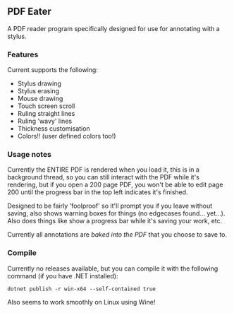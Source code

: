 ## PDF Eater

A PDF reader program specifically designed for use for annotating with a stylus.

### Features 

Current supports the following:

- Stylus drawing
- Stylus erasing
- Mouse drawing
- Touch screen scroll
- Ruling straight lines
- Ruling 'wavy' lines
- Thickness customisation
- Colors!! (user defined colors too!)

### Usage notes

Currently the ENTIRE PDF is rendered when you load it, this is in a background thread, so you can still interact with the PDF while it's rendering, 
but if you open a 200 page PDF, you won't be able to edit page 200 until the progress bar in the top left indicates it's finished.

Designed to be fairly 'foolproof' so it'll prompt you if you leave without saving, also shows warning boxes for things (no edgecases found... yet...). 
Also does things like show a progress bar while it's saving your work, etc.

Currently all annotations are *baked into the PDF* that you choose to save to.

### Compile

Currently no releases available, but you can compile it with the following command (if you have .NET installed):
```nu-script
dotnet publish -r win-x64 --self-contained true
```
Also seems to work smoothly on Linux using Wine!

